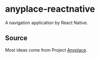# anyplace-reactnative
A navigation application by React Native.

## Source
Most ideas come from Project [Anyplace](https://github.com/dmsl/anyplace).
